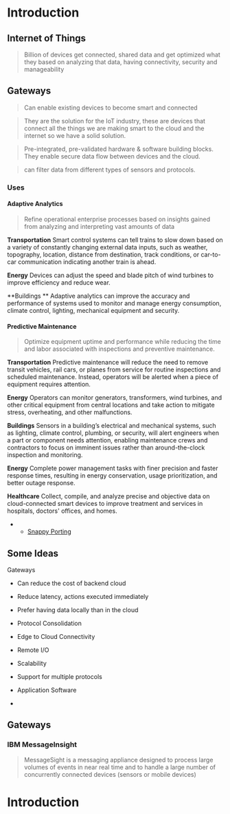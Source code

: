 Introduction
==

## Internet of Things

> Billion of devices get connected, shared data and get optimized what they based on analyzing that data, having connectivity, security and manageability


## Gateways

> Can enable existing devices to become smart and connected

> They are the solution for the IoT industry, these are devices that connect all the things we are making smart to the cloud and the internet so we have a solid solution.

> Pre-integrated, pre-validated hardware & software building blocks. They enable secure data flow between devices and the cloud.

> can filter data from different types of sensors and protocols.


### Uses

#### Adaptive Analytics

> Refine operational enterprise processes based on insights gained from analyzing and interpreting vast amounts of data

**Transportation** Smart control systems can tell trains to slow down based on a variety of constantly changing external data inputs, such as weather, topography, location, distance from destination, track conditions, or car-to-car communication indicating another train is ahead.

**Energy** Devices can adjust the speed and blade pitch of wind turbines to improve efficiency and reduce wear.

**Buildings ** Adaptive analytics can improve the accuracy and performance of systems used to monitor and manage energy consumption, climate control, lighting, mechanical equipment and security.

#### Predictive Maintenance

> Optimize equipment uptime and performance while reducing the time and labor associated with inspections and preventive maintenance.

**Transportation** Predictive maintenance will reduce the need to remove transit vehicles, rail cars, or planes from service for routine inspections and scheduled maintenance. Instead, operators will be alerted when a piece of equipment requires attention.

**Energy** Operators can monitor generators, transformers, wind turbines, and other critical equipment from central locations and take action to mitigate stress, overheating, and other malfunctions.

**Buildings** Sensors in a building’s electrical and mechanical systems, such as lighting, climate control, plumbing, or security, will alert engineers when a part or component needs attention, enabling maintenance crews and contractors to focus on imminent issues rather than around-the-clock inspection and monitoring.

**Energy** Complete power management tasks with finer precision and faster response times, resulting in energy conservation, usage prioritization, and better outage response.

**Healthcare** Collect, compile, and analyze precise and objective data on cloud-connected smart devices to improve treatment and services in hospitals, doctors' offices, and homes.


- - [Snappy Porting](https://ograblog.wordpress.com/2015/01/25/porting-ubuntu-snappy-to-a-yet-unsupported-armhf-board/)

## Some Ideas

Gateways

- Can reduce the cost of backend cloud
- Reduce latency, actions executed immediately
- Prefer having data locally than in the cloud
- Protocol Consolidation

- Edge to Cloud Connectivity
- Remote I/O
- Scalability
- Support for multiple protocols
- Application Software
- 
## Gateways


### IBM MessageInsight

> MessageSight is a messaging appliance designed to process large volumes of events in near real time and to handle a large number of concurrently connected devices (sensors or mobile devices)

# Introduction
